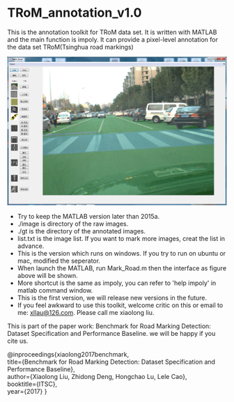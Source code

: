 # TRoM_annotation_v1.0
This is the annotation toolkit for TRoM data set. It is written with MATLAB and the main function is impoly. It can provide a pixel-level annotation for the data set TRoM(Tsinghua road markings)

![interface](./pic/mark.jpg)

 + Try to keep the MATLAB version later than 2015a.
 + ./image is directory of the raw images. 
 + ./gt is the directory of the annotated images.
 + list.txt is the image list. If you want to mark more images, creat the list in advance.
 + This is the version which runs on windows. If you try to run on ubuntu or mac, modified the seperator.
 + When launch the MATLAB, run Mark_Road.m then the interface as figure above will be shown.
 + More shortcut is the same as impoly, you can refer to 'help impoly' in matlab command window.
 + This is the first version, we will release new versions in the future.
 + If you feel awkward to use this toolkit, welcome critic on this or email to me: xllau@126.com. Please call me xiaolong liu.
 
 This is part of the paper work: Benchmark for Road Marking Detection: Dataset Specification and Performance Baseline. we will be happy if you cite us.
 
@inproceedings{xiaolong2017benchmark,   
title={Benchmark for Road Marking Detection: Dataset Specification and Performance Baseline},   
author={Xiaolong Liu, Zhidong Deng, Hongchao Lu, Lele Cao},   
booktitle={ITSC},   
year={2017} 
}

